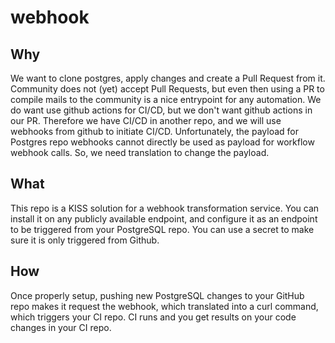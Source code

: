 # webhook

## Why

We want to clone postgres, apply changes and create a Pull Request from it.
Community does not (yet) accept Pull Requests, but even then using a PR to compile mails to the community is a nice entrypoint for any automation.
We do want use github actions for CI/CD, but we don't want github actions in our PR.
Therefore we have CI/CD in another repo, and we will use webhooks from github to initiate CI/CD.
Unfortunately, the payload for Postgres repo webhooks cannot directly be used as payload for workflow webhook calls.
So, we need translation to change the payload.

## What

This repo is a KISS solution for a webhook transformation service.
You can install it on any publicly available endpoint, and configure it as an endpoint to be triggered from your PostgreSQL repo.
You can use a secret to make sure it is only triggered from Github.

## How

Once properly setup, pushing new PostgreSQL changes to your GitHub repo makes it request the webhook, which translated into a curl command, which triggers your CI repo.
CI runs and you get results on your code changes in your CI repo.
